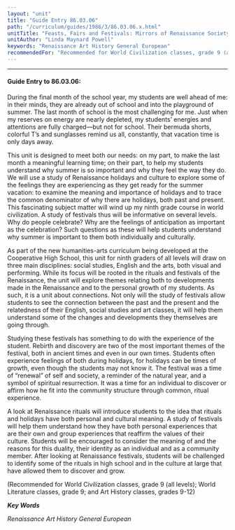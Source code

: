 ```yaml
---
layout: "unit"
title: "Guide Entry 86.03.06"
path: "/curriculum/guides/1986/3/86.03.06.x.html"
unitTitle: "Feasts, Fairs and Festivals: Mirrors of Renaissance Society"
unitAuthor: "Linda Maynard Powell"
keywords: "Renaissance Art History General European"
recommendedFor: "Recommended for World Civilization classes, grade 9 (all levels); World Literature classes, grade 9; and Art History classes, grades 9-12"
---
```

<body>
<hr/>
<h4>
Guide Entry to 86.03.06:
</h4>
During the final month of the school year, my students are well ahead of me: in their minds, they are already out of school and into the playground of summer. The last month of school is the most challenging for me. Just when my reserves on energy are nearly depleted, my students’ energies and attentions are fully charged—but not for school. Their bermuda shorts, colorful T’s and sunglasses remind us all, constantly, that vacation time is only days away.
<p>
This unit is designed to meet both our needs: on my part, to make the last month a meaningful learning time; on their part, to help my students understand why summer is so important and why they feel the way they do. We will use a study of Renaissance holidays and culture to explore some of the feelings they are experiencing as they get ready for the summer vacation: to examine the meaning and importance of holidays and to trace the common denominator of why there are holidays, both past and present. This fascinating subject matter will wind up my ninth grade course in world civilization. A study of festivals thus will be informative on several levels. Why do people celebrate? Why are the feelings of anticipation as important as the celebration? Such questions as these will help students understand why summer is important to them both individually and culturally.
</p>
<p>
As part of the new humanities-arts curriculum being developed at the Cooperative High School, this unit for ninth graders of all levels will draw on three main disciplines: social studies, English and the arts, both visual and performing. While its focus will be rooted in the rituals and festivals of the Renaissance, the unit will explore themes relating both to developments made in the Renaissance and to the personal growth of my students. As such, it is a unit about connections. Not only will the study of festivals allow students to see the connection between the past and the present and the relatedness of their English, social studies and art classes, it will help them understand some of the changes and developments they themselves are going through.
</p>
<p>
Studying these festivals has something to do with the experience of the student. Rebirth and discovery are two of the most important themes of the festival, both in ancient times and even in our own times. Students often experience feelings of both during holidays, for holidays can be times of growth, even though the students may not know it. The festival was a time of “renewal” of self and society, a reminder of the natural year, and a symbol of spiritual resurrection. It was a time for an individual to discover or affirm how he fit into the community structure through common, ritual experience.
</p>
<p>
A look at Renaissance rituals will introduce students to the idea that rituals and holidays have both personal and cultural meaning. A study of festivals will help them understand how they have both personal experiences that are their own and group experiences that reaffirm the values of their culture. Students will be encouraged to consider the meaning of and the reasons for this duality, their identity as an individual and as a community member. After looking at Renaissance festivals, students will be challenged to identify some of the rituals in high school and in the culture at large that have allowed them to discover and grow.
</p>
<p>
(Recommended for World Civilization classes, grade 9 (all levels); World Literature classes, grade 9; and Art History classes, grades 9-12)
</p>
<p>
<b>
<i>
Key Words
</i>
</b>
<br/>
</p>
<p>
<i>
Renaissance Art History General European
</i>
</p>
</body>